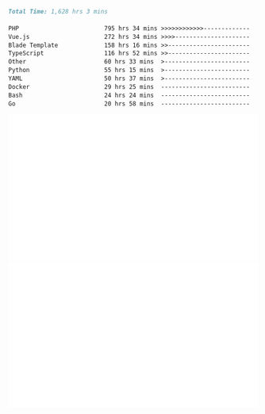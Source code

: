 <!--START_SECTION:waka-->

```markdown
Total Time: 1,628 hrs 3 mins

PHP                        795 hrs 34 mins >>>>>>>>>>>>-------------   47.11 %
Vue.js                     272 hrs 34 mins >>>>---------------------   16.14 %
Blade Template             158 hrs 16 mins >>-----------------------   09.37 %
TypeScript                 116 hrs 52 mins >>-----------------------   06.92 %
Other                      60 hrs 33 mins  >------------------------   03.59 %
Python                     55 hrs 15 mins  >------------------------   03.27 %
YAML                       50 hrs 37 mins  >------------------------   03.00 %
Docker                     29 hrs 25 mins  -------------------------   01.74 %
Bash                       24 hrs 24 mins  -------------------------   01.45 %
Go                         20 hrs 58 mins  -------------------------   01.24 %
```

<!--END_SECTION:waka-->
<p align="center">
    <img src="https://raw.githubusercontent.com/rjp2525/rjp2525/output/generated/overview.svg">
    <img src="https://raw.githubusercontent.com/rjp2525/rjp2525/output/generated/languages.svg">
</p>
